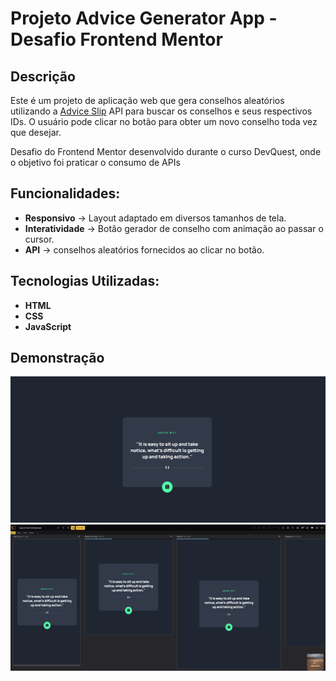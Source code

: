 # Projeto Advice Generator App - Desafio Frontend Mentor

## Descrição
Este é um projeto de aplicação web que gera conselhos aleatórios utilizando a <a href="https://api.adviceslip.com/" target="_blank">Advice Slip</a> API para buscar os conselhos  e seus respectivos IDs. O usuário pode clicar no botão para obter um novo conselho toda vez que desejar. 

Desafio do Frontend Mentor desenvolvido durante o curso DevQuest, onde o objetivo foi praticar o consumo de APIs

## Funcionalidades:
- **Responsivo** -> Layout adaptado em diversos tamanhos de tela.
- **Interatividade** -> Botão gerador de conselho com animação ao passar o cursor.
- **API** -> conselhos aleatórios fornecidos ao clicar no botão.

## Tecnologias Utilizadas:
- **HTML**
- **CSS**
- **JavaScript**

## Demonstração

<img src="./src/images/Animação2.gif" alt="animação do projeto Advice Generator App">
<br>
<img src="./src/images/Animação.gif" alt="animação responsividade">